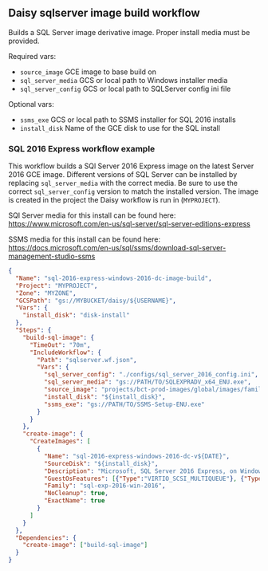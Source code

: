 ## Daisy sqlserver image build workflow
Builds a SQL Server image derivative image. 
Proper install media must be provided.

Required vars:
+ `source_image` GCE image to base build on
+ `sql_server_media` GCS or local path to Windows installer media
+ `sql_server_config` GCS or local path to SQLServer config ini file

Optional vars:
+ `ssms_exe` GCS or local path to SSMS installer for SQL 2016 installs
+ `install_disk` Name of the GCE disk to use for the SQL install

### SQL 2016 Express workflow example
This workflow builds a SQl Server 2016 Express image on the latest Server 2016 GCE image.
Different versions of SQL Server can be installed by replacing `sql_server_media` with the 
correct media. Be sure to use the correct `sql_server_config` version to match the installed
version.
The image is created in the project the Daisy workflow is run in (`MYPROJECT`).

SQl Server media for this install can be found here:
https://www.microsoft.com/en-us/sql-server/sql-server-editions-express

SSMS media for this install can be found here:
https://docs.microsoft.com/en-us/sql/ssms/download-sql-server-management-studio-ssms

```json
{
  "Name": "sql-2016-express-windows-2016-dc-image-build",
  "Project": "MYPROJECT",
  "Zone": "MYZONE",
  "GCSPath": "gs://MYBUCKET/daisy/${USERNAME}",
  "Vars": {
    "install_disk": "disk-install"
  },
  "Steps": {
    "build-sql-image": {
      "TimeOut": "70m",
      "IncludeWorkflow": {
        "Path": "sqlserver.wf.json",
        "Vars": {
          "sql_server_config": "./configs/sql_server_2016_config.ini",
          "sql_server_media": "gs://PATH/TO/SQLEXPRADV_x64_ENU.exe",
          "source_image": "projects/bct-prod-images/global/images/family/windows-2016",
          "install_disk": "${install_disk}",
          "ssms_exe": "gs://PATH/TO/SSMS-Setup-ENU.exe"
        }
      }
    },
    "create-image": {
      "CreateImages": [
        {
          "Name": "sql-2016-express-windows-2016-dc-v${DATE}",
          "SourceDisk": "${install_disk}",
          "Description": "Microsoft, SQL Server 2016 Express, on Windows Server 2016, x64 built on ${DATE}",
          "GuestOsFeatures": [{"Type":"VIRTIO_SCSI_MULTIQUEUE"}, {"Type":"WINDOWS"}],
          "Family": "sql-exp-2016-win-2016",
          "NoCleanup": true,
          "ExactName": true
        }
      ]
    }
  },
  "Dependencies": {
    "create-image": ["build-sql-image"]
  }
}
```
 